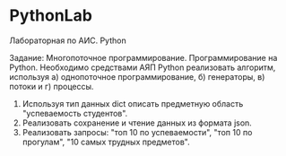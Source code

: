# PythonLab
Лабораторная по АИС. Python

Задание:
Многопоточное программирование. Программирование на Python.
Необходимо средствами АЯП Python реализовать алгоритм, используя а) однопоточное программирование, б) генераторы, в) потоки и г) процессы.

1. Используя тип данных dict описать предметную область "успеваемость студентов". 
2. Реализовать сохранение и чтение данных из формата json. 
3. Реализовать запросы: "топ 10 по успеваемости", "топ 10 по прогулам", "10 самых трудных предметов".

